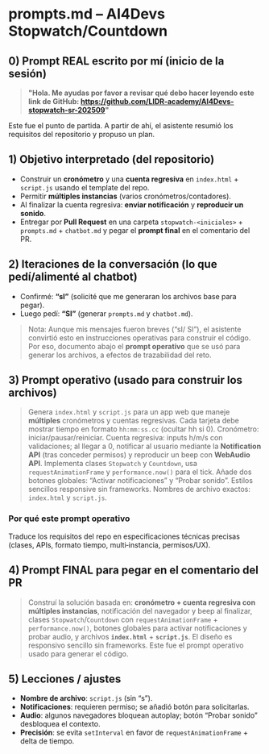 # prompts.md – AI4Devs Stopwatch/Countdown

## 0) Prompt REAL escrito por mí (inicio de la sesión)
> **"Hola. Me ayudas por favor a revisar qué debo hacer leyendo este link de GitHub: https://github.com/LIDR-academy/AI4Devs-stopwatch-sr-202509"**

Este fue el punto de partida. A partir de ahí, el asistente resumió los requisitos del repositorio y propuso un plan.

## 1) Objetivo interpretado (del repositorio)
- Construir un **cronómetro** y una **cuenta regresiva** en `index.html` + `script.js` usando el template del repo.
- Permitir **múltiples instancias** (varios cronómetros/contadores).
- Al finalizar la cuenta regresiva: **enviar notificación** y **reproducir un sonido**.
- Entregar por **Pull Request** en una carpeta `stopwatch-<iniciales>` + `prompts.md` + `chatbot.md` y pegar el **prompt final** en el comentario del PR.

## 2) Iteraciones de la conversación (lo que pedí/alimenté al chatbot)
- Confirmé: **“sI”** (solicité que me generaran los archivos base para pegar).
- Luego pedí: **“SI”** (generar `prompts.md` y `chatbot.md`).

> Nota: Aunque mis mensajes fueron breves (“sI/ SI”), el asistente convirtió esto en instrucciones operativas para construir el código. Por eso, documento abajo el **prompt operativo** que se usó para generar los archivos, a efectos de trazabilidad del reto.

## 3) Prompt operativo (usado para construir los archivos)
> Genera `index.html` y `script.js` para un app web que maneje **múltiples** cronómetros y cuentas regresivas. Cada tarjeta debe mostrar tiempo en formato `hh:mm:ss.cc` (ocultar hh si 0). Cronómetro: iniciar/pausar/reiniciar. Cuenta regresiva: inputs h/m/s con validaciones; al llegar a 0, notificar al usuario mediante la **Notification API** (tras conceder permisos) y reproducir un beep con **WebAudio API**. Implementa clases `Stopwatch` y `Countdown`, usa `requestAnimationFrame` y `performance.now()` para el tick. Añade dos botones globales: “Activar notificaciones” y “Probar sonido”. Estilos sencillos responsive sin frameworks. Nombres de archivo exactos: `index.html` y `script.js`.

### Por qué este prompt operativo
Traduce los requisitos del repo en especificaciones técnicas precisas (clases, APIs, formato tiempo, multi‑instancia, permisos/UX).

## 4) Prompt FINAL para pegar en el comentario del PR
> Construí la solución basada en: **cronómetro + cuenta regresiva con múltiples instancias**, notificación del navegador y beep al finalizar, clases `Stopwatch`/`Countdown` con `requestAnimationFrame` + `performance.now()`, botones globales para activar notificaciones y probar audio, y archivos **`index.html`** + **`script.js`**. El diseño es responsivo sencillo sin frameworks. Este fue el prompt operativo usado para generar el código.

## 5) Lecciones / ajustes
- **Nombre de archivo**: `script.js` (sin “s”).
- **Notificaciones**: requieren permiso; se añadió botón para solicitarlas.
- **Audio**: algunos navegadores bloquean autoplay; botón “Probar sonido” desbloquea el contexto.
- **Precisión**: se evita `setInterval` en favor de `requestAnimationFrame` + delta de tiempo.

